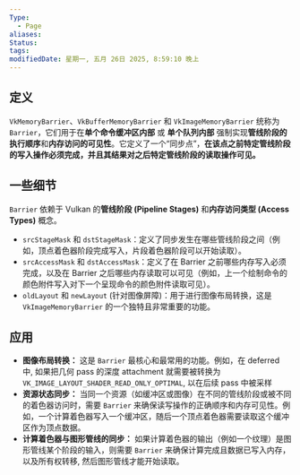 ```yaml
---
Type:
  - Page
aliases: 
Status:
tags: 
modifiedDate: 星期一, 五月 26日 2025, 8:59:10 晚上
---
```


## 定义

`VkMemoryBarrier`、`VkBufferMemoryBarrier` 和 `VkImageMemoryBarrier` 统称为 `Barrier`，它们用于在**单个命令缓冲区内部** 或 **单个队列内部** 强制实现**管线阶段的执行顺序**和**内存访问的可见性**。它定义了一个“同步点”，**在该点之前特定管线阶段的写入操作必须完成，并且其结果对之后特定管线阶段的读取操作可见。**

## 一些细节

`Barrier` 依赖于 Vulkan 的**管线阶段 (Pipeline Stages)** 和**内存访问类型 (Access Types)** 概念。

- `srcStageMask` 和 `dstStageMask`：定义了同步发生在哪些管线阶段之间（例如，顶点着色器阶段完成写入，片段着色器阶段可以开始读取）。
- `srcAccessMask` 和 `dstAccessMask`：定义了在 Barrier 之前哪些内存写入必须完成，以及在 Barrier 之后哪些内存读取可以可见（例如，上一个绘制命令的颜色附件写入对下一个呈现命令的颜色附件读取可见）。
- `oldLayout` 和 `newLayout` (针对图像屏障)：用于进行图像布局转换，这是 `VkImageMemoryBarrier` 的一个独特且非常重要的功能。

## 应用

- **图像布局转换：** 这是 `Barrier` 最核心和最常用的功能。例如，在 deferred 中, 如果把几何 pass 的深度 attachment 就需要被转换为 `VK_IMAGE_LAYOUT_SHADER_READ_ONLY_OPTIMAL`, 以在后续 pass 中被采样
- **资源状态同步：** 当同一个资源（如缓冲区或图像）在不同的管线阶段或被不同的着色器访问时，需要 `Barrier` 来确保读写操作的正确顺序和内存可见性。例如，一个计算着色器写入一个缓冲区，随后一个顶点着色器需要读取这个缓冲区作为顶点数据。
- **计算着色器与图形管线的同步：** 如果计算着色器的输出（例如一个纹理）是图形管线某个阶段的输入，则需要 `Barrier` 来确保计算完成且数据已写入内存，以及所有权转移, 然后图形管线才能开始读取。
